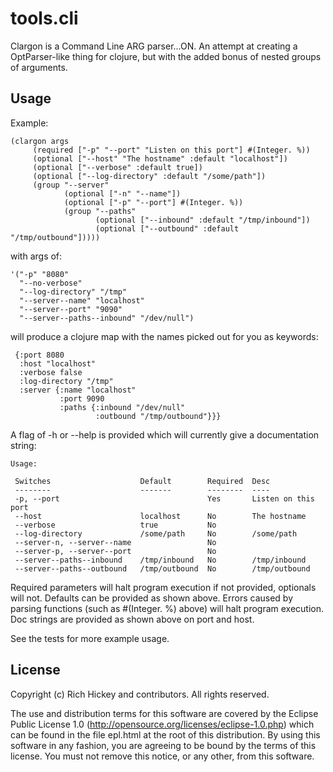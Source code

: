 # tools.cli

Clargon is a Command Line ARG parser...ON. An attempt at creating a
OptParser-like thing for clojure, but with the added bonus of nested
groups of arguments.

## Usage

Example:

    (clargon args
         (required ["-p" "--port" "Listen on this port"] #(Integer. %))
         (optional ["--host" "The hostname" :default "localhost"])
         (optional ["--verbose" :default true])
         (optional ["--log-directory" :default "/some/path"])
         (group "--server"
                (optional ["-n" "--name"])
                (optional ["-p" "--port"] #(Integer. %))
                (group "--paths"
                       (optional ["--inbound" :default "/tmp/inbound"])
                       (optional ["--outbound" :default "/tmp/outbound"]))))

with args of:

    '("-p" "8080"
      "--no-verbose"
      "--log-directory" "/tmp"
      "--server--name" "localhost"
      "--server--port" "9090"
      "--server--paths--inbound" "/dev/null")

will produce a clojure map with the names picked out for you as keywords:

     {:port 8080
      :host "localhost"
      :verbose false
      :log-directory "/tmp"
      :server {:name "localhost"
               :port 9090
               :paths {:inbound "/dev/null"
                       :outbound "/tmp/outbound"}}}

A flag of -h or --help is provided which will currently give a
documentation string:

    Usage:

     Switches                    Default        Required  Desc          
     --------                    -------        --------  ----          
     -p, --port                                 Yes       Listen on this port              
     --host                      localhost      No        The hostname     
     --verbose                   true           No                      
     --log-directory             /some/path     No        /some/path    
     --server-n, --server--name                 No                      
     --server-p, --server--port                 No                      
     --server--paths--inbound    /tmp/inbound   No        /tmp/inbound  
     --server--paths--outbound   /tmp/outbound  No        /tmp/outbound 

Required parameters will halt program execution if not provided,
optionals will not. Defaults can be provided as shown above. Errors
caused by parsing functions (such as #(Integer. %) above) will halt
program execution. Doc strings are provided as shown above on port and
host.

See the tests for more example usage.

## License

Copyright (c) Rich Hickey and contributors. All rights reserved.

The use and distribution terms for this software are covered by the
Eclipse Public License 1.0 (http://opensource.org/licenses/eclipse-1.0.php)
which can be found in the file epl.html at the root of this distribution.
By using this software in any fashion, you are agreeing to be bound by
the terms of this license.
You must not remove this notice, or any other, from this software.


